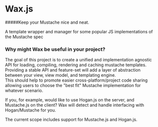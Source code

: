 Wax.js 
===
#####Keep your Mustache nice and neat.

A template wrapper and manager for some popular JS implementations of the Mustache spec

### Why might Wax be useful in your project?
The goal of this project is to create a unified and implementation agnostic API for loading, compiling, rendering and caching mustache templates.  Providing a stable API and feature-set will add a layer of abstraction between your view, view model, and templating engine.  
This should help to promote easier cross-platform/project code sharing allowing users to choose the "best fit" Mustache implementation for whatever scenario. 

If you, for example, would like to use Hogan.js on the server, and Mustache.js on the client?   Wax will detect and handle interfacing with Hogan/Mustache for you.




The current scope includes support for Mustache.js and Hogan.js.  




